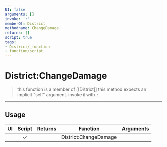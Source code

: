 ```yaml
---
UI: false
arguments: []
invoke: ':'
memberOf: District
methodname: ChangeDamage
returns: []
script: true
tags:
- District/_function
- function/script
---
```

# District:ChangeDamage
> this function is a member of [[District]]
> this method expects an implicit "self" argument. invoke it with `:`
-----
## Usage
|  UI | Script | Returns | Function | Arguments |
|:---:|:------:|-------:|:--------:|:---------|
| |✓||District:ChangeDamage||
